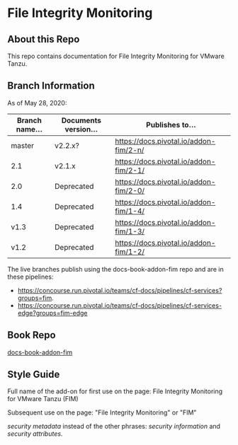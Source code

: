 # File Integrity Monitoring


## About this Repo
This repo contains documentation for File Integrity Monitoring for VMware Tanzu.

## Branch Information

As of May 28, 2020:

| Branch name… | Documents version… | Publishes to…                          |
|--------------|--------------------|----------------------------------------|
| master       | v2.2.x?            | https://docs.pivotal.io/addon-fim/2-n/ |
| 2.1          | v2.1.x             | https://docs.pivotal.io/addon-fim/2-1/ |
| 2.0          | Deprecated         | https://docs.pivotal.io/addon-fim/2-0/ |
| 1.4          | Deprecated         | https://docs.pivotal.io/addon-fim/1-4/ |
| v1.3         | Deprecated         | https://docs.pivotal.io/addon-fim/1-3/ |
| v1.2         | Deprecated         | https://docs.pivotal.io/addon-fim/1-2/ |

The live branches publish using the docs-book-addon-fim repo and are in these pipelines:

+ https://concourse.run.pivotal.io/teams/cf-docs/pipelines/cf-services?groups=fim.
+ https://concourse.run.pivotal.io/teams/cf-docs/pipelines/cf-services-edge?groups=fim-edge

## Book Repo

[docs-book-addon-fim](https://github.com/pivotal-cf/docs-book-addon-fim/)

## Style Guide

Full name of the add-on for first use on the page: File Integrity Monitoring for VMware Tanzu (FIM)

Subsequent use on the page: "File Integrity Monitoring" or "FIM"

_security metadata_ instead of the other phrases: _security information_ and _security attributes_.
